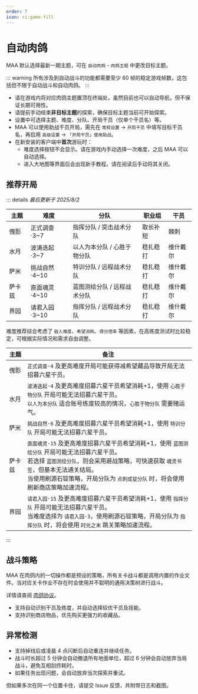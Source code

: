```yaml
---
order: 7
icon: ri:game-fill
---
```


# 自动肉鸽

MAA 默认选择最新一期主题，可在 `自动肉鸽` - `肉鸽主题` 中更改目标主题。

::: warning
所有涉及到自动战斗的功能都需要至少 60 帧的稳定游戏帧数，这包括但不限于自动战斗和自动肉鸽。
:::

- 请在游戏内将对应肉鸽主题置顶在终端处，虽然目前也可以自动导航，但不保证长期可用性。
- 请提前手动结束**非目标主题**的探索，确保目标主题当前可开始探索。
- 设置中可选择主题、难度、分队、开局干员（仅单个干员名）等。
- MAA 可以使用助战干员开局，需先在 `常规设置` → `开局干员` 中填写目标干员名，再启用 `高级设置` → `「开局干员」使用助战`。
- 在新安装的客户端中**首次**游玩时：
  - 难度选择按钮不会显示。请在游戏内手动选择一次难度，之后 MAA 可以自动选择。
  - 进入大地图等界面后会出现新手教程。请在阅读后手动将其关闭。

## 推荐开局

::: details _最后更新于 2025/8/2_

| 主题   | 难度          | 分队                        | 职业组   | 干员     |
| ------ | ------------- | --------------------------- | -------- | -------- |
| 傀影   | 正式调查·3~7  | 指挥分队 / 突击战术分队     | 取长补短 | 棘刺     |
| 水月   | 波涛迭起·3~7  | 以人为本分队 / 心胜于物分队 | 稳扎稳打 | 维什戴尔 |
| 萨米   | 挑战自然·4~10 | 特训分队 / 远程战术分队     | 稳扎稳打 | 维什戴尔 |
| 萨卡兹 | 直面魂灵·4~10 | 蓝图测绘分队 / 远程战术分队 | 稳扎稳打 | 维什戴尔 |
| 界园   | 请君入园·3~10 | 指挥分队 / 远程战术分队     | 稳扎稳打 | 维什戴尔 |

难度推荐综合考虑了 `敌人难度`、`希望消耗`、`得分倍率` 等因素，在高练度测试时比较稳定，可根据实际情况和需求自由调整。

| 主题   | 备注                                                                                                                                                                                                                                                                       |
| ------ | -------------------------------------------------------------------------------------------------------------------------------------------------------------------------------------------------------------------------------------------------------------------------- |
| 傀影   | `正式调查·4` 及更高难度开局可能获得减希望藏品导致开局无法招募六星干员。                                                                                                                                                                                                    |
| 水月   | `波涛迭起·4` 及更高难度招募六星干员希望消耗+1，使用 `心胜于物分队` 开局可能无法招募六星干员。<br>`以人为本分队` 适合账号练度较高的情况，`心胜于物分队` 需要赌运气。                                                                                                        |
| 萨米   | `挑战自然·6` 及更高难度招募六星干员希望消耗+1，使用 `特训分队` 开局可能无法招募六星干员。                                                                                                                                                                                  |
| 萨卡兹 | `直面魂灵·15` 及更高难度招募六星干员希望消耗+1，使用 `蓝图测绘分队` 开局可能无法招募六星干员。<br>若选择 `蓝图测绘分队`，则会采用避战策略，可快速获取 `魂灵书签`，但基本无法通关结局。<br>当使用刷源石锭策略，开局分队为 `点刺成锭分队` 时，将会使用刷新商店策略加速流程。 |
| 界园   | `请君入园·15` 及更高难度招募六星干员希望消耗+1，使用 `指挥分队` 开局可能无法招募六星干员。<br>当难度选择为 `请君入园·3`，使用刷源石锭策略，开局分队为 `指挥分队` 时，将会使用 `时光之末` 跳关策略加速流程。                                                                |

:::

## 战斗策略

MAA 在肉鸽内的一切操作都是预设的策略，所有关卡战斗都是调用内置的作业文件。当对应关卡作业不存在时会使用并不聪明的通用决策树进行战斗。

详情请查阅 [肉鸽协议](../../protocol/integrated-strategy-schema.md)。

- 支持自动识别干员及练度，并自动选择较优干员及技能。
- 支持识别商店物品，优先购买更强力的收藏品。

## 异常检测

- 支持掉线后或凌晨 4 点闪断后自动重连并继续任务。
- 战斗时长超过 5 分钟会自动撤退所有地面单位，超过 6 分钟会自动放弃当局战斗，避免互相刮痧耗时。
- 如果任务出现问题，会自动放弃当次探索并重试。

但如果多次在同一个位置卡住，请提交 Issue 反馈，并附带日志和截图。
